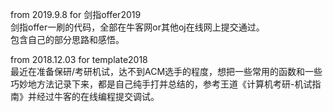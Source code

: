 from 2019.9.8  for 剑指offer2019  
剑指offer一刷的代码，全部在牛客网or其他oj在线网上提交通过。    
包含自己的部分思路和感悟。  


from 2018.12.03    for template2018  
最近在准备保研/考研机试，达不到ACM选手的程度，想把一些常用的函数和一些巧妙地方法记录下来，都是自己纯手打并总结的，参考王道《计算机考研-机试指南》并经过牛客的在线编程提交调试。  
